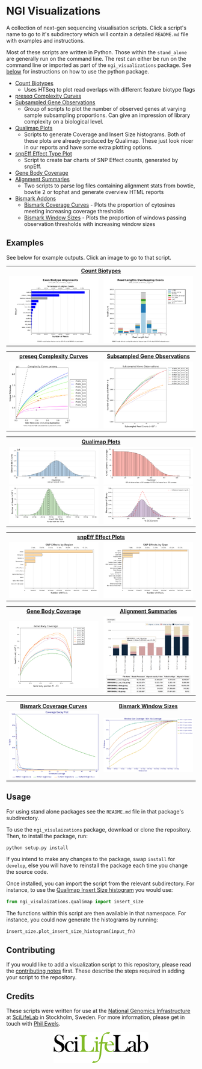 # NGI Visualizations

A collection of next-gen sequencing visualisation scripts. Click a script's
name to go to it's subdirectory which will contain a detailed `README.md`
file with examples and instructions.

Most of these scripts are written in Python. Those within the `stand_alone`
are generally run on the command line. The rest can either be run on the command
line or imported as part of the `ngi_visualizations` package. See
[below](#usage) for instructions on how to use the python package.

* [Count Biotypes](stand_alone/count_biotypes/)
	* Uses HTSeq to plot read overlaps with different feature biotype flags
* [preseq Complexity Curves](stand_alone/preseq_complexity_curves/)
* [Subsampled Gene Observations](stand_alone/subsampled_gene_observations/)
    * Group of scripts to plot the number of observed genes at varying sample
    subsampling proportions. Can give an impression of library complexity on
    a biological level.
* [Qualimap Plots](ngi_visualizations/qualimap/)
    * Scripts to generate Coverage and Insert Size histograms. Both of these
    plots are already produced by Qualimap. These just look nicer in our
    reports and have some extra plotting options.
* [snpEff Effect Type Plot](ngi_visualizations/snpEff/)
    * Script to create bar charts of SNP Effect counts, generated by snpEff.
* [Gene Body Coverage](stand_alone/gene_body_coverage/)
* [Alignment Summaries](stand_alone/alignment_summaries/)
	* Two scripts to parse log files containing alignment stats from bowtie,
		bowtie 2 or tophat and generate overview HTML reports
* [Bismark Addons](stand_alone/bismark/)
	* [Bismark Coverage Curves](stand_alone/bismark/#bismark-coverage-curves) - Plots the proportion of cytosines meeting increasing coverage thresholds
	* [Bismark Window Sizes](stand_alone/bismark/#bismark-window-sizes) - Plots the proportion of windows passing observation thresholds with increasing window sizes

## Examples
See below for example outputs. Click an image to go to that script.

<table>
  <tr>
    <th colspan="2"><a href="stand_alone/count_biotypes/">Count Biotypes</a></th>
  </tr>
  <tr>
    <td width="50%">
      <a href="stand_alone/count_biotypes/" title="Count Biotypes">
        <img src="examples/SRR1304304_trimmed_aligned_biotypeCounts.png">
      </a>
    </td>
    <td>
      <a href="stand_alone/count_biotypes/" title="Count Biotypes">
        <img src="examples/SRR1304304_trimmed_aligned_biotypeLengths.png">
      </a>
    </td>
  </tr>
</table>

<table>
  <tr>
    <th><a href="stand_alone/preseq_complexity_curves/">preseq Complexity Curves</a></th>
    <th><a href="stand_alone/subsampled_gene_observations/">Subsampled Gene Observations</a></th>
  </tr>
  <tr>
    <td width="50%">
      <a href="stand_alone/preseq_complexity_curves/" title="preseq Complexity Curves">
        <img src="examples/complexity_curves_readcounts.png">
      </a>
    </td>
    <td>
      <a href="stand_alone/subsampled_gene_observations/" title="Subsampled Gene Observations">
        <img src="examples/subsampled_gene_observations.png">
      </a>
    </td>
  </tr>
</table>

<table>
  <tr>
    <th colspan="2"><a href="ngi_visualizations/qualimap/">Qualimap Plots</a></th>
  </tr>
  <tr>
    <td width="50%">
      <a href="ngi_visualizations/qualimap/" title="Coverage Histogram">
        <img src="examples/qualimap_coverage.png">
      </a>
      <a href="ngi_visualizations/qualimap/" title="Insert Size Histogram">
        <img src="examples/qualimap_insertsize.png">
      </a>
    </td>
    <td>
      <a href="ngi_visualizations/qualimap/" title="Genome Fraction Coverage">
        <img src="examples/genome_fraction.png">
      </a>
      <a href="ngi_visualizations/qualimap/" title="GC Distribution">
        <img src="examples/gc_distribution.png">
      </a>
    </td>
  </tr>
</table>
<table>
  <tr>
    <th colspan="2"> <a href="ngi_visualizations/snpEff/">snpEff Effect Plots</a></th>
  </tr>
    <td width="50%">
      <a href="ngi_visualizations/snpEff/" title="snpEff Effect Regions Plot">
        <img src="examples/snpEff_effect_regions.png">
      </a>
    </td>
    <td>
      <a href="ngi_visualizations/snpEff/" title="snpEff Effect Type Plot">
        <img src="examples/snpEff_effect_types.png">
      </a>
    </td>
  </tr>
</table>

<table>
  <tr>
    <th><a href="stand_alone/gene_body_coverage/">Gene Body Coverage</a></th>
    <th><a href="stand_alone/alignment_summaries/">Alignment Summaries</a></th>
  </tr>
  <tr>
    <td width="50%">
      <a href="stand_alone/gene_body_coverage/" title="Gene Body Coverage">
        <img src="examples/geneBodyCoverage.png">
      </a>
    </td>
    <td>
      <a href="stand_alone/alignment_summaries/" title="Alignment Summaries">
        <img src="examples/bowtie_align_screenshot.png">
      </a>
    </td>
  </tr>
</table>

<table>
  <tr>
    <th><a href="stand_alone/bismark/#bismark-coverage-curves">Bismark Coverage Curves</a></th>
    <th><a href="stand_alone/bismark/#bismark-window-sizes">Bismark Window Sizes</a></th>
  </tr>
  <tr>
    <td width="50%">
      <a href="stand_alone/bismark/#bismark-coverage-curves" title="Bismark Coverage Curves">
        <img src="examples/coverageStats.png">
      </a>
    </td>
    <td>
      <a href="stand_alone/bismark/#bismark-window-sizes" title="Bismark Window Sizes">
        <img src="examples/windowSizes_roi.png">
      </a>
    </td>
  </tr>
</table>

## Usage
For using stand alone packages see the `README.md` file in that package's subdirectory.

To use the `ngi_visulaizations` package, download or clone the repository.
Then, to install the package, run:

```
python setup.py install
```

If you intend to make any changes to the package, swap `install` for `develop`,
else you will have to reinstall the package each time you change the source code.

Once installed, you can import the script from the relevant subdirectory. For instance,
to use the [Qualimap Insert Size histogram](ngi_visualizations/qualimap/) you would use:

```python
from ngi_visulaizations.qualimap import insert_size
```

The functions within this script are then available in that namespace. For instance,
you could now generate the histograms by running:

```python
insert_size.plot_insert_size_histogram(input_fn)
```


## Contributing
If you would like to add a visualization script to this repository, please
read the [contributing notes](CONTRIBUTING.md) first. These describe the
steps required in adding your script to the repository.

## Credits
These scripts were written for use at the 
[National Genomics Infrastructure](https://portal.scilifelab.se/genomics/)
at [SciLifeLab](http://www.scilifelab.se/) in Stockholm, Sweden.
For more information, please get in touch with
[Phil Ewels](https://github.com/ewels).

<p align="center"><a href="stand_alone/http://www.scilifelab.se/" target="_blank"><img src="examples/SciLifeLab_logo.png" title="SciLifeLab"></a></p>
